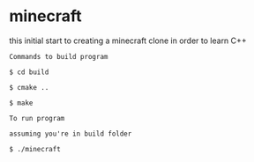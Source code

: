 # minecraft

this initial start to creating a minecraft clone in order to learn C++

```,
Commands to build program

$ cd build

$ cmake ..

$ make

To run program

assuming you're in build folder

$ ./minecraft
```
